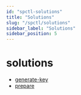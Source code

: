 ```yaml
---
id: "spctl-solutions"
title: "Solutions"
slug: "/spctl/solutions"
sidebar_label: "Solutions"
sidebar_position: 5
---
```


# solutions

* [generate-key](/testnet/spctl/solutions/generate-key)
* [prepare](/testnet/spctl/solutions/prepare)